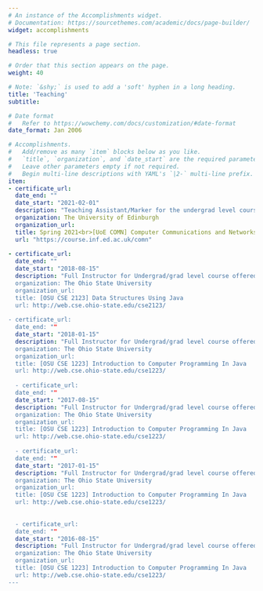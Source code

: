 ```yaml
---
# An instance of the Accomplishments widget.
# Documentation: https://sourcethemes.com/academic/docs/page-builder/
widget: accomplishments

# This file represents a page section.
headless: true

# Order that this section appears on the page.
weight: 40

# Note: `&shy;` is used to add a 'soft' hyphen in a long heading.
title: 'Teaching'
subtitle:

# Date format
#   Refer to https://wowchemy.com/docs/customization/#date-format
date_format: Jan 2006

# Accomplishments.
#   Add/remove as many `item` blocks below as you like.
#   `title`, `organization`, and `date_start` are the required parameters.
#   Leave other parameters empty if not required.
#   Begin multi-line descriptions with YAML's `|2-` multi-line prefix.
item:
- certificate_url: 
  date_end: ""
  date_start: "2021-02-01"
  description: "Teaching Assistant/Marker for the undergrad level course offered in the School of Informatics"
  organization: The University of Edinburgh
  organization_url: 
  title: Spring 2021<br>[UoE COMN] Computer Communications and Networks [Sem2]
  url: "https://course.inf.ed.ac.uk/comn"
  
- certificate_url: 
  date_end: ""
  date_start: "2018-08-15"
  description: "Full Instructor for Undergrad/grad level course offered by the Department of Computer Science & Engineering
  organization: The Ohio State University 
  organization_url: 
  title: [OSU CSE 2123] Data Structures Using Java
  url: http://web.cse.ohio-state.edu/cse2123/
  
- certificate_url: 
  date_end: ""
  date_start: "2018-01-15"
  description: "Full Instructor for Undergrad/grad level course offered by the Department of Computer Science & Engineering
  organization: The Ohio State University 
  organization_url: 
  title: [OSU CSE 1223] Introduction to Computer Programming In Java
  url: http://web.cse.ohio-state.edu/cse1223/
  
  - certificate_url: 
  date_end: ""
  date_start: "2017-08-15"
  description: "Full Instructor for Undergrad/grad level course offered by the Department of Computer Science & Engineering
  organization: The Ohio State University 
  organization_url: 
  title: [OSU CSE 1223] Introduction to Computer Programming In Java
  url: http://web.cse.ohio-state.edu/cse1223/
  
  - certificate_url: 
  date_end: ""
  date_start: "2017-01-15"
  description: "Full Instructor for Undergrad/grad level course offered by the Department of Computer Science & Engineering
  organization: The Ohio State University 
  organization_url: 
  title: [OSU CSE 1223] Introduction to Computer Programming In Java
  url: http://web.cse.ohio-state.edu/cse1223/
  
  
  - certificate_url: 
  date_end: ""
  date_start: "2016-08-15"
  description: "Full Instructor for Undergrad/grad level course offered by the Department of Computer Science & Engineering
  organization: The Ohio State University 
  organization_url: 
  title: [OSU CSE 1223] Introduction to Computer Programming In Java
  url: http://web.cse.ohio-state.edu/cse1223/
---
```

